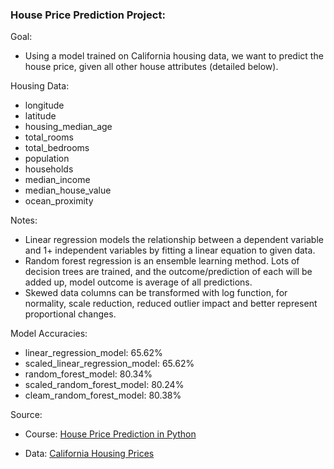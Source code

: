 ### House Price Prediction Project:

Goal:

- Using a model trained on California housing data, we want to predict the house price, given all other house
  attributes (detailed below).

Housing Data:

- longitude
- latitude
- housing_median_age
- total_rooms
- total_bedrooms
- population
- households
- median_income
- median_house_value
- ocean_proximity

Notes:

- Linear regression models the relationship between a dependent variable and 1+ independent variables by fitting a
  linear equation to given data.
- Random forest regression is an ensemble learning method. Lots of decision trees are trained, and the
  outcome/prediction of each will be added up, model outcome is average of all predictions.
- Skewed data columns can be transformed with log function, for normality, scale reduction, reduced outlier impact and
  better represent proportional changes.

Model Accuracies:

- linear_regression_model: 65.62%
- scaled_linear_regression_model: 65.62%
- random_forest_model: 80.34%
- scaled_random_forest_model: 80.24%
- cleam_random_forest_model: 80.38%

Source:

- Course: [House Price Prediction in Python](https://www.youtube.com/watch?v=Wqmtf9SA_kk)

- Data: [California Housing Prices](https://www.kaggle.com/datasets/camnugent/california-housing-prices/)
